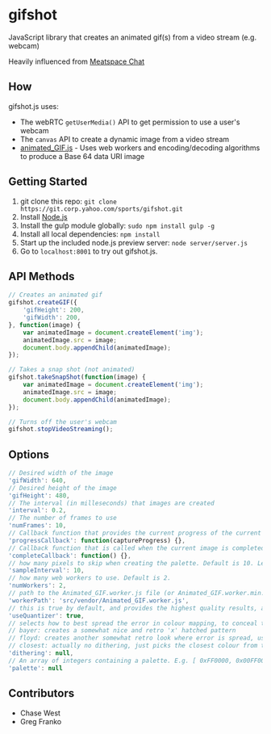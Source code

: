 gifshot
=======

JavaScript library that creates an animated gif(s) from a video stream (e.g. webcam)

Heavily influenced from [Meatspace Chat](https://chat.meatspac.es/)


## How

gifshot.js uses: 

- The webRTC `getUserMedia()` API to get permission to use a user's webcam
- The `canvas` API to create a dynamic image from a video stream
- [animated_GIF.js](https://github.com/sole/Animated_GIF) - Uses web workers and encoding/decoding algorithms to produce a Base 64 data URI image

## Getting Started

1.  git clone this repo: `git clone https://git.corp.yahoo.com/sports/gifshot.git`
2.  Install [Node.js](http://nodejs.org/)
3.  Install the gulp module globally: `sudo npm install gulp -g`
4.  Install all local dependencies: `npm install`
5.  Start up the included node.js preview server: `node server/server.js`
6.  Go to `localhost:8001` to try out gifshot.js.

## API Methods

```javascript
// Creates an animated gif
gifshot.createGIF({
	'gifHeight': 200,
	'gifWidth': 200,
}, function(image) {
	var animatedImage = document.createElement('img');
	animatedImage.src = image;
	document.body.appendChild(animatedImage);
});

// Takes a snap shot (not animated)
gifshot.takeSnapShot(function(image) {
	var animatedImage = document.createElement('img');
	animatedImage.src = image;
	document.body.appendChild(animatedImage);
});

// Turns off the user's webcam
gifshot.stopVideoStreaming();
```


## Options

```javascript
// Desired width of the image
'gifWidth': 640,
// Desired height of the image
'gifHeight': 480,
// The interval (in milleseconds) that images are created
'interval': 0.2,
// The number of frames to use
'numFrames': 10,
// Callback function that provides the current progress of the current image
'progressCallback': function(captureProgress) {},
// Callback function that is called when the current image is completed
'completeCallback': function() {},
// how many pixels to skip when creating the palette. Default is 10. Less is better, but slower.
'sampleInterval': 10,
// how many web workers to use. Default is 2.
'numWorkers': 2,
// path to the Animated_GIF.worker.js file (or Animated_GIF.worker.min.js). Default is dist/Animated_GIF.worker.js, change accordingly if you place the files somewhere else than dist.
'workerPath': 'src/vendor/Animated_GIF.worker.js',
// this is true by default, and provides the highest quality results, at the cost of slower processing and bigger files. When this is enabled, a neural network quantizer will be used to find the best palette for each frame. No dithering is available in this case, as the colours are chosen with the quantizer too.
'useQuantizer': true,
// selects how to best spread the error in colour mapping, to conceal the fact that we're using a palette and not true color. Note that using this option automatically disables the aforementioned quantizer. Best results if you pass in a palette, but if not we'll create one using the colours in the first frame. Possible options:
// bayer: creates a somewhat nice and retro 'x' hatched pattern
// floyd: creates another somewhat retro look where error is spread, using the Floyd-Steinberg algorithm
// closest: actually no dithering, just picks the closest colour from the palette per each pixel
'dithering': null,
// An array of integers containing a palette. E.g. [ 0xFF0000, 0x00FF00, 0x0000FF, 0x000000 ] contains red, green, blue and black. The length of a palette must be a power of 2, and contain between 2 and 256 colours.
'palette': null
```

## Contributors

- Chase West
- Greg Franko
